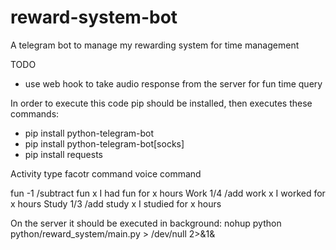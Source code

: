 # reward-system-bot
A telegram bot to manage my rewarding system for time management

TODO 
- use web hook to take audio response from the server for fun time query


In order to execute this code pip should be installed, then executes these commands:
- pip install python-telegram-bot
- pip install python-telegram-bot[socks]
- pip install requests

Activity type   facotr          command                 voice command

fun             -1              /subtract fun x         I had fun for x hours 
Work            1/4             /add work x             I worked for x hours
Study           1/3             /add study x            I studied for x hours


On the server it should be executed in background:
      nohup python python/reward_system/main.py > /dev/null 2>&1&

